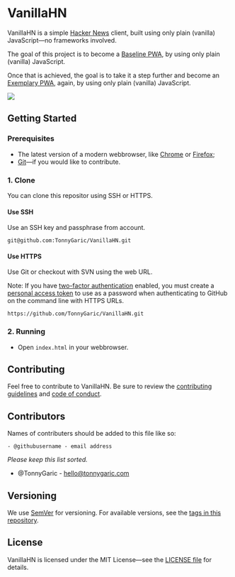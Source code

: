 # VanillaHN
VanillaHN is a simple [Hacker News](https://news.ycombinator.com/) client, built using only plain (vanilla) JavaScript—no frameworks involved.

The goal of this project is to become a [Baseline PWA](https://developers.google.com/web/progressive-web-apps/checklist#baseline), by using only plain (vanilla) JavaScript.

Once that is achieved, the goal is to take it a step further and become an [Exemplary PWA](https://developers.google.com/web/progressive-web-apps/checklist#exemplary), again, by using only plain (vanilla) JavaScript.

![](https://tonnygaric.com/content/3-projects/vanillahn/vanillahn-cover.png)

## Getting Started
### Prerequisites
- The latest version of a modern webbrowser, like [Chrome](https://www.google.com/chrome/) or [Firefox](https://www.mozilla.org/en-US/firefox/new/);
- [Git](https://git-scm.com/)—if you would like to contribute.

### 1. Clone
You can clone this repositor using SSH or HTTPS.

#### Use SSH
Use an SSH key and passphrase from account.
```
git@github.com:TonnyGaric/VanillaHN.git
```

#### Use HTTPS
Use Git or checkout with SVN using the web URL.

Note: If you have [two-factor authentication](https://help.github.com/articles/securing-your-account-with-two-factor-authentication-2fa/) enabled, you must create a [personal access token](https://help.github.com/articles/creating-a-personal-access-token-for-the-command-line/) to use as a password when authenticating to GitHub on the command line with HTTPS URLs.

```
https://github.com/TonnyGaric/VanillaHN.git
```

### 2. Running
- Open `index.html` in your webbrowser.

## Contributing
Feel free to contribute to VanillaHN. Be sure to review the [contributing guidelines](https://github.com/TonnyGaric/VanillaHN/blob/master/CONTRIBUTING.md) and [code of conduct](https://github.com/TonnyGaric/VanillaHN/blob/master/CODE_OF_CONDUCT.md).

## Contributors
Names of contributers should be added to this file like so:
```
- @githubusername - email address
```

*Please keep this list sorted.*

- @TonnyGaric - hello@tonnygaric.com

## Versioning
We use [SemVer](https://semver.org/) for versioning. For available versions, see the [tags in this repository](https://github.com/TonnyGaric/VanillaHN/tags).

## License
VanillaHN is licensed under the MIT License—see the [LICENSE file](https://github.com/TonnyGaric/VanillaHN/blob/master/LICENSE) for details.
